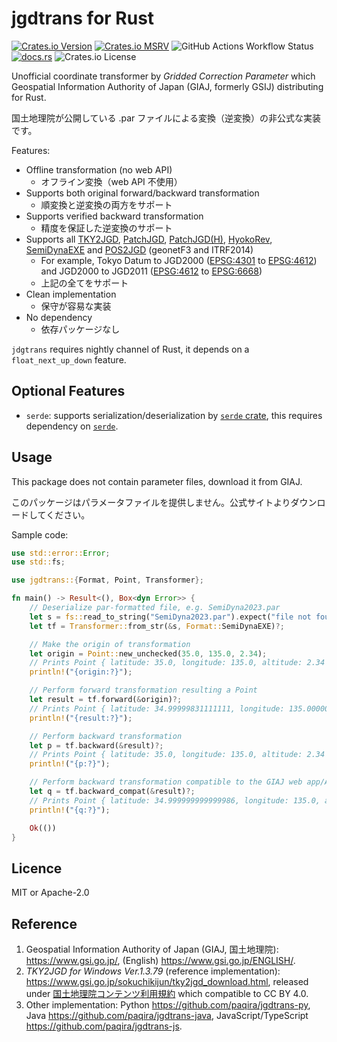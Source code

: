 # jgdtrans for Rust

[![Crates.io Version](https://img.shields.io/crates/v/jgdtrans?logo=rust)](https://crates.io/crates/jgdtrans)
[![Crates.io MSRV](https://img.shields.io/crates/msrv/jgdtrans?logo=rust)](https://rust-lang.github.io/rfcs/2495-min-rust-version.html)
![GitHub Actions Workflow Status](https://img.shields.io/github/actions/workflow/status/paqira/jgdtrans-rs/ci.yaml?logo=GitHub)
[![docs.rs](https://img.shields.io/docsrs/jgdtrans?logo=rust)](https://docs.rs/jgdtrans/)
![Crates.io License](https://img.shields.io/crates/l/jgdtrans)

Unofficial coordinate transformer by _Gridded Correction Parameter_
which Geospatial Information Authority of Japan (GIAJ, formerly GSIJ) distributing
for Rust.

国土地理院が公開している .par ファイルによる変換（逆変換）の非公式な実装です。

Features:

- Offline transformation (no web API)
    - オフライン変換（web API 不使用）
- Supports both original forward/backward transformation
    - 順変換と逆変換の両方をサポート
- Supports verified backward transformation
    - 精度を保証した逆変換のサポート
- Supports all [TKY2JGD], [PatchJGD], [PatchJGD(H)], [HyokoRev], [SemiDynaEXE]
  and [POS2JGD] (geonetF3 and ITRF2014)
    - For example, Tokyo Datum to JGD2000 ([EPSG:4301] to [EPSG:4612])
      and JGD2000 to JGD2011 ([EPSG:4612] to [EPSG:6668])
    - 上記の全てをサポート
- Clean implementation
    - 保守が容易な実装
- No dependency
    - 依存パッケージなし

`jdgtrans` requires nightly channel of Rust, it depends on a `float_next_up_down` feature.

[TKY2JGD]: https://www.gsi.go.jp/sokuchikijun/tky2jgd.html
[PatchJGD]: https://vldb.gsi.go.jp/sokuchi/surveycalc/patchjgd/index.html
[PatchJGD(H)]: https://vldb.gsi.go.jp/sokuchi/surveycalc/patchjgd_h/index.html
[HyokoRev]: https://vldb.gsi.go.jp/sokuchi/surveycalc/hyokorev/hyokorev.html
[SemiDynaEXE]: https://vldb.gsi.go.jp/sokuchi/surveycalc/semidyna/web/index.html
[POS2JGD]: https://positions.gsi.go.jp/cdcs

[EPSG:4301]: https://epsg.io/4301
[EPSG:4612]: https://epsg.io/4612
[EPSG:6668]: https://epsg.io/6668

## Optional Features

- `serde`: supports serialization/deserialization by [`serde` crate][serde],
           this requires dependency on [`serde`][serde].

[serde]: https://crates.io/crates/serde
[fma]: https://en.wikipedia.org/wiki/Multiply–accumulate_operation

## Usage

This package does not contain parameter files, download it from GIAJ.

このパッケージはパラメータファイルを提供しません。公式サイトよりダウンロードしてください。

Sample code:

```rust
use std::error::Error;
use std::fs;

use jgdtrans::{Format, Point, Transformer};

fn main() -> Result<(), Box<dyn Error>> {
    // Deserialize par-formatted file, e.g. SemiDyna2023.par
    let s = fs::read_to_string("SemiDyna2023.par").expect("file not found 'SemiDyna2023.par'");
    let tf = Transformer::from_str(&s, Format::SemiDynaEXE)?;

    // Make the origin of transformation
    let origin = Point::new_unchecked(35.0, 135.0, 2.34);
    // Prints Point { latitude: 35.0, longitude: 135.0, altitude: 2.34 }
    println!("{origin:?}");

    // Perform forward transformation resulting a Point
    let result = tf.forward(&origin)?;
    // Prints Point { latitude: 34.99999831111111, longitude: 135.00000621666666, altitude: 2.33108 }
    println!("{result:?}");

    // Perform backward transformation
    let p = tf.backward(&result)?;
    // Prints Point { latitude: 35.0, longitude: 135.0, altitude: 2.34 }
    println!("{p:?}");

    // Perform backward transformation compatible to the GIAJ web app/APIs
    let q = tf.backward_compat(&result)?;
    // Prints Point { latitude: 34.999999999999986, longitude: 135.0, altitude: 2.339999999105295 }
    println!("{q:?}");

    Ok(())
}
```

## Licence

MIT or Apache-2.0

## Reference

1. Geospatial Information Authority of Japan (GIAJ, 国土地理院):
   <https://www.gsi.go.jp/>, (English) <https://www.gsi.go.jp/ENGLISH/>.
2. _TKY2JGD for Windows Ver.1.3.79_ (reference implementation):
   <https://www.gsi.go.jp/sokuchikijun/tky2jgd_download.html>,
   released under [国土地理院コンテンツ利用規約] which compatible to CC BY 4.0.
3. Other implementation:
   Python <https://github.com/paqira/jgdtrans-py>,
   Java <https://github.com/paqira/jgdtrans-java>,
   JavaScript/TypeScript <https://github.com/paqira/jgdtrans-js>.

[国土地理院コンテンツ利用規約]: https://www.gsi.go.jp/kikakuchousei/kikakuchousei40182.html
